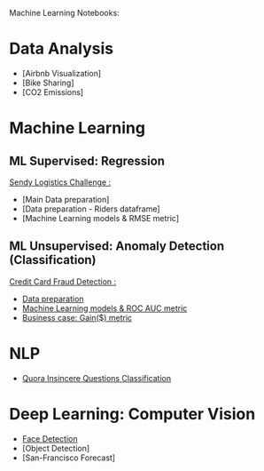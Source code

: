 Machine Learning Notebooks:


# Data Analysis

- [Airbnb Visualization]
- [Bike Sharing]
- [CO2 Emissions]


# Machine Learning

## ML Supervised: Regression

[Sendy Logistics Challenge :](https://zindi.africa/competitions/sendy-logistics-challenge)

- [Main Data preparation]
- [Data preparation - Riders dataframe]
- [Machine Learning models & RMSE metric]

## ML Unsupervised: Anomaly Detection (Classification)

[Credit Card Fraud Detection :](https://www.kaggle.com/mlg-ulb/creditcardfraud)

- [Data preparation](https://github.com/LouisonR/ML-notebook/blob/master/Anomaly%20detection/1-Data_preparation.ipynb)
- [Machine Learning models & ROC AUC metric](https://github.com/LouisonR/ML-notebook/blob/master/Anomaly%20detection/2-ML_models.ipynb)
- [Business case: Gain($) metric](https://github.com/LouisonR/ML-notebook/blob/master/Anomaly%20detection/3-Gain_metric.ipynb)


# NLP

- [Quora Insincere Questions Classification](https://github.com/LouisonR/ML-notebook/blob/master/NLP/Quora.ipynb)


# Deep Learning: Computer Vision

- [Face Detection](https://github.com/LouisonR/ML-notebook/blob/master/Computer-Vision/Face-Detection.ipynb)
- [Object Detection]
- [San-Francisco Forecast]
